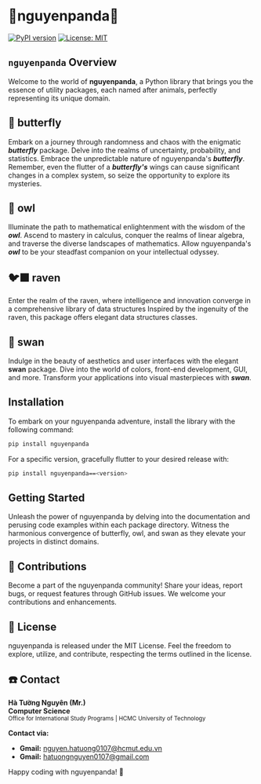 # 🐼nguyenpanda🐼

[![PyPI version](https://badge.fury.io/py/nguyenpanda.svg)](https://badge.fury.io/py/nguyenpanda)
[![License: MIT](https://img.shields.io/badge/License-MIT-yellow.svg)](https://opensource.org/licenses/MIT)

## `nguyenpanda` Overview

Welcome to the world of **nguyenpanda**, a Python library that brings you the essence of utility packages, 
each named after animals, perfectly representing its unique domain.

## 🦋 butterfly

Embark on a journey through randomness and chaos with the enigmatic **_butterfly_** package.
Delve into the realms of uncertainty, probability, and statistics.
Embrace the unpredictable nature of nguyenpanda's **_butterfly_**.
Remember, even the flutter of a **_butterfly's_** wings can cause significant changes in a complex system, 
so seize the opportunity to explore its mysteries.

## 🦉 owl

Illuminate the path to mathematical enlightenment with the wisdom of the **_owl_**.
Ascend to mastery in calculus, conquer the realms of linear algebra,
and traverse the diverse landscapes of mathematics.
Allow nguyenpanda's **_owl_** to be your steadfast companion on your intellectual odyssey.

## 🐦‍⬛ raven
Enter the realm of the raven, where intelligence and innovation
converge in a comprehensive library of data structures
Inspired by the ingenuity of the raven, this package offers elegant data structures classes.

## 🦢 swan

Indulge in the beauty of aesthetics and user interfaces with the elegant **swan** package. 
Dive into the world of colors, front-end development, GUI, and more. 
Transform your applications into visual masterpieces with **_swan_**.

## Installation

To embark on your nguyenpanda adventure, install the library with the following command:
```bash
pip install nguyenpanda
```

For a specific version, gracefully flutter to your desired release with:
```bash
pip install nguyenpanda==<version>
```

## Getting Started

Unleash the power of nguyenpanda by delving into the documentation and perusing code examples within each package directory. Witness the harmonious convergence of butterfly, owl, and swan as they elevate your projects in distinct domains.

## 🤝 Contributions

Become a part of the nguyenpanda community! Share your ideas, report bugs, or request features through GitHub issues. We welcome your contributions and enhancements.

## 🪪 License

nguyenpanda is released under the MIT License. Feel the freedom to explore, utilize, and contribute, respecting the terms outlined in the license.

## ☎️ Contact

**Hà Tường Nguyên (Mr.)**  
**Computer Science**  
<small>Office for International Study Programs | HCMC University of Technology</small>


**Contact via:**  
- **Gmail:** nguyen.hatuong0107@hcmut.edu.vn
- **Gmail:** hatuongnguyen0107@gmail.com


Happy coding with nguyenpanda! 🚀

